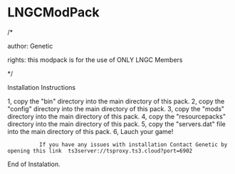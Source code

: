 # LNGCModPack
/*

author: Genetic

rights: this modpack is for the use of
ONLY LNGC Members

*/

Installation Instructions

1,  copy the "bin" directory into the main directory of this pack.
2,  copy the "config" directory into the main directory of this pack.
3,  copy the "mods" directory into the main directory of this pack.
4,  copy the "resourcepacks" directory into the main directory of this pack.
5,  copy the "servers.dat" file into the main directory of this pack.
6,  Lauch your game!

              If you have any issues with installation Contact Genetic by opening this link  ts3server://tsproxy.ts3.cloud?port=6902
              
End of Instalation.
